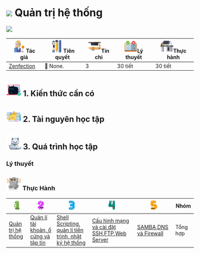 # <img src="/images/docs/HP/CT179.png">  Quản trị hệ thống  

<img src="https://readme-typing-svg.herokuapp.com?font=tahoma&lines=B%E1%BA%A3ng+sau+tham+kh%E1%BA%A3o+c%E1%BB%A7a+CTU">

| <img src="https://raw.githubusercontent.com/Zenfection/Image/master/2021/07/31-17-12-38-Professor%20Male.png" title="" alt="Professor Male.png" width="35">Tác giả | <img title="" src="https://raw.githubusercontent.com/Zenfection/Image/master/2021/07/31-17-08-42-Learning%20Tools.png" alt="Learning Tools.png" width="35">Tiên quyết | <img src="https://raw.githubusercontent.com/Zenfection/Image/master/2021/07/31-17-13-24-Degree.png" title="" alt="Degree.png" width="35">Tín chỉ | <img src="https://raw.githubusercontent.com/Zenfection/Image/master/2021/07/31-17-10-10-Rage%20Room%20Rules.png" title="" alt="Rage Room Rules.png" width="35">Lý thuyết | <img src="https://raw.githubusercontent.com/Zenfection/Image/master/2021/07/31-17-11-54-Student%20Desk.png" title="" alt="Student Desk.png" width="35">Thực hành |
| ------------------------------------------------------------------------------------------------------------------------------------------------------------------ | --------------------------------------------------------------------------------------------------------------------------------------------------------------------- | ------------------------------------------------------------------------------------------------------------------------------------------------ | ------------------------------------------------------------------------------------------------------------------------------------------------------------------------ | ---------------------------------------------------------------------------------------------------------------------------------------------------------------- |
| [Zenfection](http://facebook.com/zenfection)                                                                                                                       | 🚫 None.                                                                                                                                                              | 3                                                                                                                                                | 30 tiết                                                                                                                                                                       | 30 tiết                                                                                                                                                               |

## <img src="https://raw.githubusercontent.com/Zenfection/Image/master/2021/08/02-21-26-29-tenor.gif" width="40"> 1. Kiến thức cần có

## <img src="https://raw.githubusercontent.com/Zenfection/Image/master/2021/08/02-21-24-49-tenor.gif" width="40"> 2. Tài nguyên học tập

## <img src="https://raw.githubusercontent.com/Zenfection/Image/master/2021/08/02-21-41-35-tenor.gif" width="40"> 3. Quá trình học tập
 
### Lý thuyết

### <img src="https://raw.githubusercontent.com/Zenfection/Image/master/2021/10/12-16-35-26-blukittie-blu.gif" width="40"> Thực Hành

| <img src="https://raw.githubusercontent.com/Zenfection/Image/master/2021/10/08-14-42-05-icons8-1_cute.png" width="30">                  | <img src="https://raw.githubusercontent.com/Zenfection/Image/master/2021/10/08-14-42-09-icons8-2_cute.png" width="30">                                    | <img src="https://raw.githubusercontent.com/Zenfection/Image/master/2021/10/08-14-42-15-icons8-3_cute.png" width="30">                                                     | <img src="https://raw.githubusercontent.com/Zenfection/Image/master/2021/10/08-14-42-19-icons8-4_cute.png" width="30">                                           | <img src="https://raw.githubusercontent.com/Zenfection/Image/master/2021/10/08-14-42-25-icons8-5_cute.png" width="30">                     | Nhóm     |
| ----------------- | ------------------------------------ | ----------------------------------------------------- | ------------------------------------------- | --------------------- | -------- |
| [Quản trị hệ thống](/nhapmon/CT179-Quan_tri_he_thong/Thuchanh/1.md) | [Quản lí tài khoản, ổ cứng và tập tin](/nhapmon/CT179-Quan_tri_he_thong/Thuchanh/2.md) | [Shell Scripting, quản lí tiến trình, nhật ký hệ thống](/nhapmon/CT179-Quan_tri_he_thong/Thuchanh/3.md) | [Cấu hình mạng và cài đặt SSH,FTP,Web Server](/nhapmon/CT179-Quan_tri_he_thong/Thuchanh/4.md) | [SAMBA,DNS và Firewall](/nhapmon/CT179-Quan_tri_he_thong/Thuchanh/5.md) | Tổng hợp |

<comment/> 
